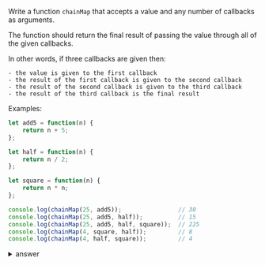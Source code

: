 
Write a function `chainMap` that accepts a value and any number of callbacks as arguments. 

The function should return the final result of passing the value through all of the given callbacks. 

In other words, if three callbacks are given then:

```
- the value is given to the first callback
- the result of the first callback is given to the second callback
- the result of the second callback is given to the third callback
- the result of the third callback is the final result
```

Examples:

```js
let add5 = function(n) {
    return n + 5;
};

let half = function(n) {
    return n / 2;
};

let square = function(n) {
    return n * n;
};

console.log(chainMap(25, add5));                // 30
console.log(chainMap(25, add5, half));          // 15
console.log(chainMap(25, add5, half, square));  // 225
console.log(chainMap(4, square, half));         // 8
console.log(chainMap(4, half, square));         // 4
```

<details>

  <summary>answer</summary>
  
  ```js
  let chainMap = function(value, cb1, cb2, cb3) {
      value = cb1(value);
      if (cb2) {
          value = cb2(value);
      }
      if (cb3) {
          value = cb3(value);
      }
      return value;
  };
  ```
</details>
